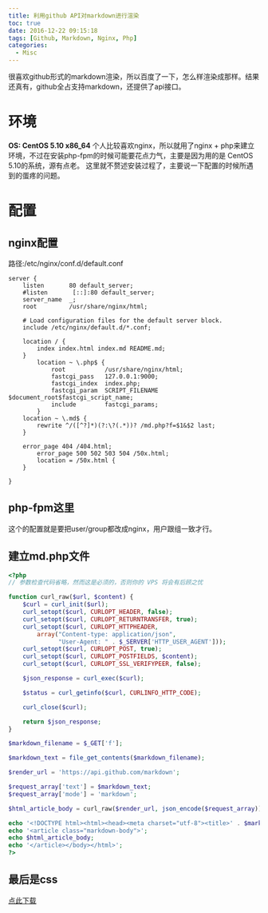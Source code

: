 ```yaml
---
title: 利用github API对markdown进行渲染
toc: true
date: 2016-12-22 09:15:18
tags: [Github, Markdown, Nginx, Php]
categories:  
  - Misc
---
```

很喜欢github形式的markdown渲染，所以百度了一下，怎么样渲染成那样。结果还真有，github全占支持markdown，还提供了api接口。
<!--more-->
# 环境
**OS: CentOS 5.10 x86_64**
个人比较喜欢nginx，所以就用了nginx + php来建立环境，不过在安装php-fpm的时候可能要花点力气，主要是因为用的是 CentOS 5.10的系统，源有点老。
这里就不赘述安装过程了，主要说一下配置的时候所遇到的蛋疼的问题。
# 配置
## nginx配置
路径:/etc/nginx/conf.d/default.conf

```
server {
    listen       80 default_server;
    #listen       [::]:80 default_server;
    server_name  _;
    root         /usr/share/nginx/html;

    # Load configuration files for the default server block.
    include /etc/nginx/default.d/*.conf;

    location / { 
        index index.html index.md README.md;
    }   
        location ~ \.php$ {
            root           /usr/share/nginx/html;
            fastcgi_pass   127.0.0.1:9000;
            fastcgi_index  index.php;
            fastcgi_param  SCRIPT_FILENAME  $document_root$fastcgi_script_name;
            include        fastcgi_params;
        }   
    location ~ \.md$ {
        rewrite ^/([^?]*)(?:\?(.*))? /md.php?f=$1&$2 last; 
    }   

    error_page 404 /404.html;
        error_page 500 502 503 504 /50x.html;
        location = /50x.html {
    }

}
```
## php-fpm这里
这个的配置就是要把user/group都改成nginx，用户跟组一致才行。
## 建立md.php文件

```php
<?php
// 参数检查代码省略，然而这是必须的，否则你的 VPS 将会有后顾之忧

function curl_raw($url, $content) {
    $curl = curl_init($url);
    curl_setopt($curl, CURLOPT_HEADER, false);
    curl_setopt($curl, CURLOPT_RETURNTRANSFER, true);
    curl_setopt($curl, CURLOPT_HTTPHEADER,
        array("Content-type: application/json",
              "User-Agent: " . $_SERVER['HTTP_USER_AGENT']));
    curl_setopt($curl, CURLOPT_POST, true);
    curl_setopt($curl, CURLOPT_POSTFIELDS, $content);
    curl_setopt($curl, CURLOPT_SSL_VERIFYPEER, false);

    $json_response = curl_exec($curl);

    $status = curl_getinfo($curl, CURLINFO_HTTP_CODE);

    curl_close($curl);

    return $json_response;
}

$markdown_filename = $_GET['f'];

$markdown_text = file_get_contents($markdown_filename);

$render_url = 'https://api.github.com/markdown';

$request_array['text'] = $markdown_text;
$request_array['mode'] = 'markdown';

$html_article_body = curl_raw($render_url, json_encode($request_array));

echo '<!DOCTYPE html><html><head><meta charset="utf-8"><title>' . $markdown_filename . '</title><link rel="stylesheet" href="/md_github.css" type="text/css" /></head>';
echo '<article class="markdown-body">';
echo $html_article_body;
echo '</article></body></html>';
?>
```
## 最后是css
[点此下载](https://github.com/sindresorhus/github-markdown-css/blob/gh-pages/github-markdown.css)
